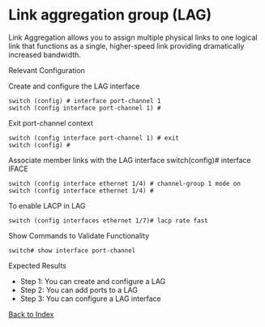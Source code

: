 # Link aggregation group (LAG) 

Link Aggregation allows you to assign multiple physical links to one logical link that functions as a single, higher-speed link providing dramatically increased bandwidth. 

Relevant Configuration 

Create and configure the LAG interface 

```
switch (config) # interface port-channel 1
switch (config interface port-channel 1) #
```

Exit port-channel context

```
switch (config interface port-channel 1) # exit
switch (config) #
```

Associate member links with the LAG interface switch(config)# interface IFACE

```
switch (config interface ethernet 1/4) # channel-group 1 mode on
switch (config interface ethernet 1/4) # 
```

To enable LACP in LAG

```
switch (config interfaces ethernet 1/7)# lacp rate fast
```

Show Commands to Validate Functionality 

```
switch# show interface port-channel
```

Expected Results 

* Step 1: You can create and configure a LAG 
* Step 2: You can add ports to a LAG
* Step 3: You can configure a LAG interface  

[Back to Index](../index.md)

